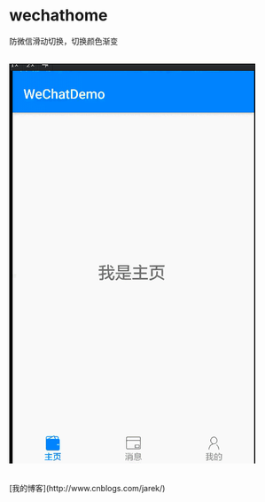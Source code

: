 # wechathome<br>
 防微信滑动切换，切换颜色渐变<br><br>

![image](https://github.com/JarekWang/wechathome/blob/master/app/screenshots/GIF.gif)

<br>
[我的博客](http://www.cnblogs.com/jarek/)